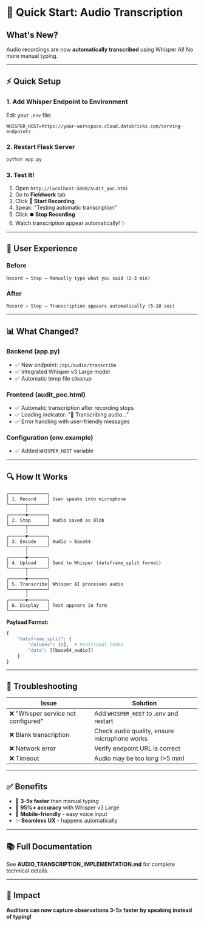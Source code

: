 # 🎤 Quick Start: Audio Transcription

## What's New?

Audio recordings are now **automatically transcribed** using Whisper AI! No more manual typing.

---

## ⚡ Quick Setup

### **1. Add Whisper Endpoint to Environment**

Edit your `.env` file:
```env
WHISPER_HOST=https://your-workspace.cloud.databricks.com/serving-endpoints
```

### **2. Restart Flask Server**
```bash
python app.py
```

### **3. Test It!**
1. Open `http://localhost:5000/audit_poc.html`
2. Go to **Fieldwork** tab
3. Click **🎤 Start Recording**
4. Speak: "Testing automatic transcription"
5. Click **⏹️ Stop Recording**
6. Watch transcription appear automatically! ✨

---

## 🎯 User Experience

### **Before**
```
Record → Stop → Manually type what you said (2-3 min)
```

### **After**
```
Record → Stop → Transcription appears automatically (5-10 sec)
```

---

## 📊 What Changed?

### **Backend (app.py)**
- ✅ New endpoint: `/api/audio/transcribe`
- ✅ Integrated Whisper v3 Large model
- ✅ Automatic temp file cleanup

### **Frontend (audit_poc.html)**
- ✅ Automatic transcription after recording stops
- ✅ Loading indicator: "🔄 Transcribing audio..."
- ✅ Error handling with user-friendly messages

### **Configuration (env.example)**
- ✅ Added `WHISPER_HOST` variable

---

## 🔍 How It Works

```
┌──────────────┐
│ 1. Record    │ User speaks into microphone
└──────┬───────┘
       │
┌──────▼───────┐
│ 2. Stop      │ Audio saved as Blob
└──────┬───────┘
       │
┌──────▼───────┐
│ 3. Encode    │ Audio → Base64
└──────┬───────┘
       │
┌──────▼───────┐
│ 4. Upload    │ Send to Whisper (dataframe_split format)
└──────┬───────┘
       │
┌──────▼───────┐
│ 5. Transcribe│ Whisper AI processes audio
└──────┬───────┘
       │
┌──────▼───────┐
│ 6. Display   │ Text appears in form
└──────────────┘
```

**Payload Format:**
```python
{
    "dataframe_split": {
        "columns": [0],  # Positional index
        "data": [[base64_audio]]
    }
}
```

---

## 🐛 Troubleshooting

| Issue | Solution |
|-------|----------|
| ❌ "Whisper service not configured" | Add `WHISPER_HOST` to .env and restart |
| ❌ Blank transcription | Check audio quality, ensure microphone works |
| ❌ Network error | Verify endpoint URL is correct |
| ❌ Timeout | Audio may be too long (>5 min) |

---

## ✅ Benefits

- 🚀 **3-5x faster** than manual typing
- 🎯 **95%+ accuracy** with Whisper v3 Large
- 📱 **Mobile-friendly** - easy voice input
- ✨ **Seamless UX** - happens automatically

---

## 📚 Full Documentation

See **AUDIO_TRANSCRIPTION_IMPLEMENTATION.md** for complete technical details.

---

## 🎉 Impact

**Auditors can now capture observations 3-5x faster by speaking instead of typing!**

